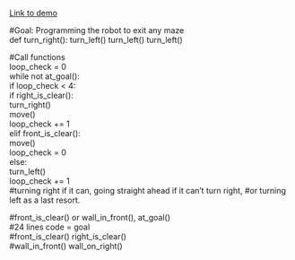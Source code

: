 [Link to demo](https://reeborg.ca/reeborg.html?lang=en&mode=python&menu=worlds%2Fmenus%2Freeborg_intro_en.json&name=Maze&url=worlds%2Ftutorial_en%2Fmaze1.json)

#Goal: Programming the robot to exit any maze  
def turn_right():
    turn_left()
    turn_left()
    turn_left()
    
#Call functions    
loop_check = 0  
while not at_goal():  
    if loop_check < 4:  
        if right_is_clear():  
            turn_right()  
            move()  
            loop_check += 1  
        elif front_is_clear():  
            move()  
            loop_check = 0  
        else:  
            turn_left()  
            loop_check += 1    
#turning right if it can, going straight ahead if it can’t turn right, 
#or turning left as a last resort.        

#front_is_clear() or wall_in_front(), at_goal()     
#24 lines code = goal  
#front_is_clear() right_is_clear()  
#wall_in_front() wall_on_right()  
